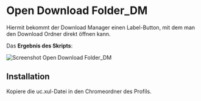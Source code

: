 # Open Download Folder_DM
Hiermit bekommt der Download Manager einen Label-Button, mit dem man den Download Ordner direkt öffnen kann.

Das **Ergebnis des Skripts**:

![Screenshot Open Download Folder_DM](https://github.com/ardiman/userChrome.js/raw/master/opendownloadbuttondm/scr_opendownloadbuttondm.png)


## Installation
Kopiere die uc.xul-Datei in den Chromeordner des Profils.
